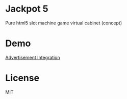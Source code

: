 # Jackpot 5
Pure html5 slot machine game virtual cabinet (concept)

# Demo 
[Advertisement Integration](https://play.befive.info/jackpot-five/)  

# License 
MIT
